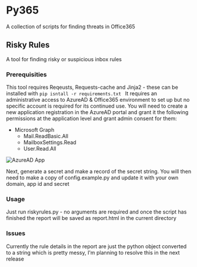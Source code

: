 # Py365
A collection of scripts for finding threats in Office365

## Risky Rules
A tool for finding risky or suspicious inbox rules

### Prerequisities
This tool requires Reqeusts, Requests-cache and Jinja2 - these can be installed with ```pip isntall -r requirements.txt ```
It requires an administrative access to AzureAD & Office365 environment to set up but no specific account is required for its continued use.
You will need to create a new application registration in the AzureAD portal and grant it the following permissions at the application level and grant admin consent for them:
+ Microsoft Graph
    + Mail.ReadBasic.All
    + MailboxSettings.Read
    + User.Read.All

![AzureAD App](https://blog.rothe.uk/content/images/2020/08/2020-08-23-10_52_34-py365-_-API-permissions---Microsoft-Azure-and-13-more-pages---Home---Microsoft--.png)

Next, generate a secret and make a record of the secret string.
You will then need to make a copy of config.example.py and update it with your own domain, app id and secret

### Usage
Just run riskyrules.py - no arguments are required and once the script has finished the report will be saved as report.html in the current directory

### Issues
Currently the rule details in the report are just the python object converted to a string which is pretty messy, I'm planning to resolve this in the next release